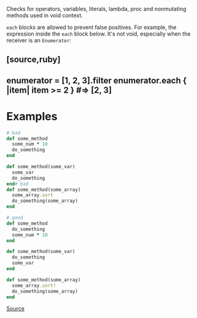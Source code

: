 
Checks for operators, variables, literals, lambda, proc and nonmutating
methods used in void context.

`each` blocks are allowed to prevent false positives.
For example, the expression inside the `each` block below.
It's not void, especially when the receiver is an `Enumerator`:

[source,ruby]
----
enumerator = [1, 2, 3].filter
enumerator.each { |item| item >= 2 } #=> [2, 3]
----

# Examples

```ruby
# bad
def some_method
  some_num * 10
  do_something
end

def some_method(some_var)
  some_var
  do_something
end# bad
def some_method(some_array)
  some_array.sort
  do_something(some_array)
end

# good
def some_method
  do_something
  some_num * 10
end

def some_method(some_var)
  do_something
  some_var
end

def some_method(some_array)
  some_array.sort!
  do_something(some_array)
end
```

[Source](http://www.rubydoc.info/gems/rubocop/RuboCop/Cop/Lint/Void)